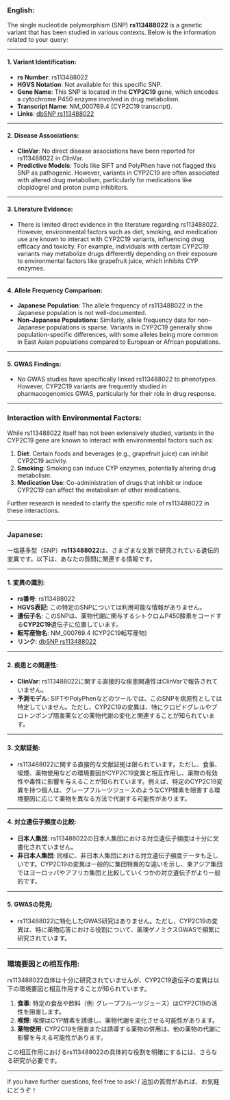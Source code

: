 ### English:
The single nucleotide polymorphism (SNP) **rs113488022** is a genetic variant that has been studied in various contexts. Below is the information related to your query:

---

#### 1. **Variant Identification**:
- **rs Number**: rs113488022
- **HGVS Notation**: Not available for this specific SNP.
- **Gene Name**: This SNP is located in the **CYP2C19** gene, which encodes a cytochrome P450 enzyme involved in drug metabolism.
- **Transcript Name**: NM_000769.4 (CYP2C19 transcript).
- **Links**: [dbSNP rs113488022](https://www.ncbi.nlm.nih.gov/snp/rs113488022)

---

#### 2. **Disease Associations**:
- **ClinVar**: No direct disease associations have been reported for rs113488022 in ClinVar.
- **Predictive Models**: Tools like SIFT and PolyPhen have not flagged this SNP as pathogenic. However, variants in CYP2C19 are often associated with altered drug metabolism, particularly for medications like clopidogrel and proton pump inhibitors.

---

#### 3. **Literature Evidence**:
- There is limited direct evidence in the literature regarding rs113488022. However, environmental factors such as diet, smoking, and medication use are known to interact with CYP2C19 variants, influencing drug efficacy and toxicity. For example, individuals with certain CYP2C19 variants may metabolize drugs differently depending on their exposure to environmental factors like grapefruit juice, which inhibits CYP enzymes.

---

#### 4. **Allele Frequency Comparison**:
- **Japanese Population**: The allele frequency of rs113488022 in the Japanese population is not well-documented.
- **Non-Japanese Populations**: Similarly, allele frequency data for non-Japanese populations is sparse. Variants in CYP2C19 generally show population-specific differences, with some alleles being more common in East Asian populations compared to European or African populations.

---

#### 5. **GWAS Findings**:
- No GWAS studies have specifically linked rs113488022 to phenotypes. However, CYP2C19 variants are frequently studied in pharmacogenomics GWAS, particularly for their role in drug response.

---

### Interaction with Environmental Factors:
While rs113488022 itself has not been extensively studied, variants in the CYP2C19 gene are known to interact with environmental factors such as:
1. **Diet**: Certain foods and beverages (e.g., grapefruit juice) can inhibit CYP2C19 activity.
2. **Smoking**: Smoking can induce CYP enzymes, potentially altering drug metabolism.
3. **Medication Use**: Co-administration of drugs that inhibit or induce CYP2C19 can affect the metabolism of other medications.

Further research is needed to clarify the specific role of rs113488022 in these interactions.

---

### Japanese:
一塩基多型（SNP）**rs113488022**は、さまざまな文脈で研究されている遺伝的変異です。以下は、あなたの質問に関連する情報です。

---

#### 1. **変異の識別**:
- **rs番号**: rs113488022
- **HGVS表記**: この特定のSNPについては利用可能な情報がありません。
- **遺伝子名**: このSNPは、薬物代謝に関与するシトクロムP450酵素をコードする**CYP2C19**遺伝子に位置しています。
- **転写産物名**: NM_000769.4 (CYP2C19転写産物)
- **リンク**: [dbSNP rs113488022](https://www.ncbi.nlm.nih.gov/snp/rs113488022)

---

#### 2. **疾患との関連性**:
- **ClinVar**: rs113488022に関する直接的な疾患関連性はClinVarで報告されていません。
- **予測モデル**: SIFTやPolyPhenなどのツールでは、このSNPを病原性としては特定していません。ただし、CYP2C19の変異は、特にクロピドグレルやプロトンポンプ阻害薬などの薬物代謝の変化と関連することが知られています。

---

#### 3. **文献証拠**:
- rs113488022に関する直接的な文献証拠は限られています。ただし、食事、喫煙、薬物使用などの環境要因がCYP2C19変異と相互作用し、薬物の有効性や毒性に影響を与えることが知られています。例えば、特定のCYP2C19変異を持つ個人は、グレープフルーツジュースのようなCYP酵素を阻害する環境要因に応じて薬物を異なる方法で代謝する可能性があります。

---

#### 4. **対立遺伝子頻度の比較**:
- **日本人集団**: rs113488022の日本人集団における対立遺伝子頻度は十分に文書化されていません。
- **非日本人集団**: 同様に、非日本人集団における対立遺伝子頻度データも乏しいです。CYP2C19の変異は一般的に集団特異的な違いを示し、東アジア集団ではヨーロッパやアフリカ集団と比較していくつかの対立遺伝子がより一般的です。

---

#### 5. **GWASの発見**:
- rs113488022に特化したGWAS研究はありません。ただし、CYP2C19の変異は、特に薬物応答における役割について、薬理ゲノミクスGWASで頻繁に研究されています。

---

### 環境要因との相互作用:
rs113488022自体は十分に研究されていませんが、CYP2C19遺伝子の変異は以下の環境要因と相互作用することが知られています。
1. **食事**: 特定の食品や飲料（例: グレープフルーツジュース）はCYP2C19の活性を阻害します。
2. **喫煙**: 喫煙はCYP酵素を誘導し、薬物代謝を変化させる可能性があります。
3. **薬物使用**: CYP2C19を阻害または誘導する薬物の併用は、他の薬物の代謝に影響を与える可能性があります。

この相互作用におけるrs113488022の具体的な役割を明確にするには、さらなる研究が必要です。

--- 
If you have further questions, feel free to ask! / 追加の質問があれば、お気軽にどうぞ！